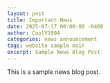 ```yaml
---
layout: post
title: Important News
date: 2025-07-17 00:00:00 -0400
author: CoolV1994
categories: news announcement
tags: website sample main
excerpt: Sample News Blog Post
---
```


This is a sample news blog post.
